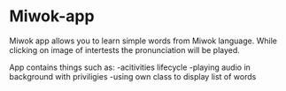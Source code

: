 # Miwok-app

Miwok app allows you to learn simple words from Miwok language. While clicking on image of intertests the pronunciation
will be played.

App contains things such as:
-acitivities lifecycle
-playing audio in background with priviligies
-using own class to display list of words 
